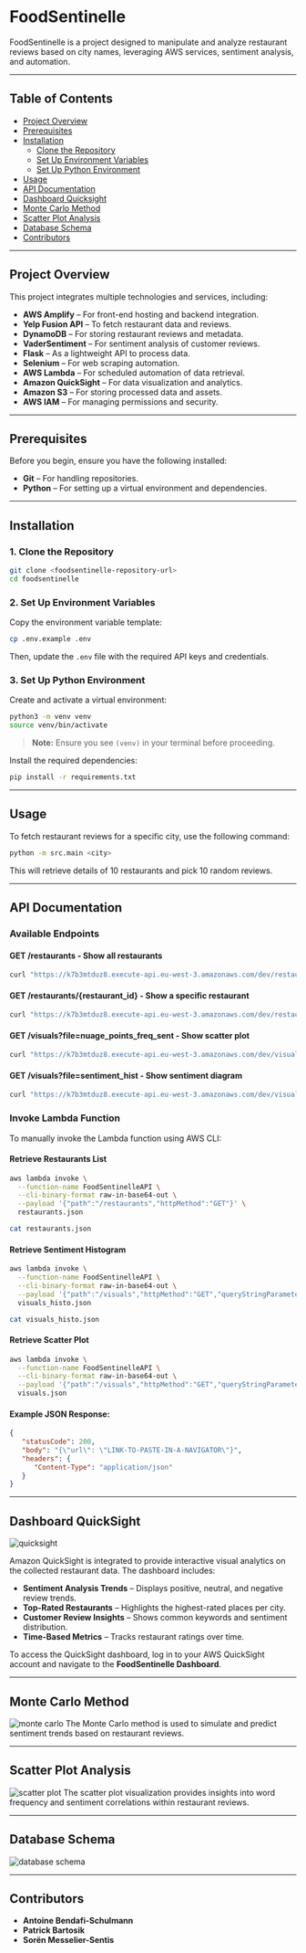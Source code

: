# FoodSentinelle

FoodSentinelle is a project designed to manipulate and analyze restaurant reviews based on city names, leveraging AWS services, sentiment analysis, and automation.

---

## **Table of Contents**

- [Project Overview](#project-overview)
- [Prerequisites](#prerequisites)
- [Installation](#installation)
  - [Clone the Repository](#1-clone-the-repository)
  - [Set Up Environment Variables](#2-set-up-environment-variables)
  - [Set Up Python Environment](#3-set-up-python-environment)
- [Usage](#usage)
- [API Documentation](#api-documentation)
- [Dashboard Quicksight](#dashboard-quicksight)
- [Monte Carlo Method](#monte-carlo-method)
- [Scatter Plot Analysis](#scatter-plot-analysis)
- [Database Schema](#)
- [Contributors](#contributors)

---

## **Project Overview**

This project integrates multiple technologies and services, including:

- **AWS Amplify** – For front-end hosting and backend integration.
- **Yelp Fusion API** – To fetch restaurant data and reviews.
- **DynamoDB** – For storing restaurant reviews and metadata.
- **VaderSentiment** – For sentiment analysis of customer reviews.
- **Flask** – As a lightweight API to process data.
- **Selenium** – For web scraping automation.
- **AWS Lambda** – For scheduled automation of data retrieval.
- **Amazon QuickSight** – For data visualization and analytics.
- **Amazon S3** – For storing processed data and assets.
- **AWS IAM** – For managing permissions and security.

---

## **Prerequisites**

Before you begin, ensure you have the following installed:

- **Git** – For handling repositories.
- **Python** – For setting up a virtual environment and dependencies.

---

## **Installation**

### 1. **Clone the Repository**

```bash
git clone <foodsentinelle-repository-url>
cd foodsentinelle
```

### 2. **Set Up Environment Variables**

Copy the environment variable template:

```bash
cp .env.example .env
```

Then, update the `.env` file with the required API keys and credentials.

### 3. **Set Up Python Environment**

Create and activate a virtual environment:

```bash
python3 -m venv venv
source venv/bin/activate
```

> **Note:** Ensure you see `(venv)` in your terminal before proceeding.

Install the required dependencies:

```bash
pip install -r requirements.txt
```

---

## **Usage**

To fetch restaurant reviews for a specific city, use the following command:

```bash
python -m src.main <city>
```

This will retrieve details of 10 restaurants and pick 10 random reviews.

---

## **API Documentation**

### **Available Endpoints**

#### **GET /restaurants** - Show all restaurants
```bash
curl "https://k7b3mtduz8.execute-api.eu-west-3.amazonaws.com/dev/restaurants"
```

#### **GET /restaurants/{restaurant_id}** - Show a specific restaurant
```bash
curl "https://k7b3mtduz8.execute-api.eu-west-3.amazonaws.com/dev/restaurants/T6krutcCsZ317NS_EGbUZQ"
```

#### **GET /visuals?file=nuage_points_freq_sent** - Show scatter plot
```bash
curl "https://k7b3mtduz8.execute-api.eu-west-3.amazonaws.com/dev/visuals?file=nuage_points_freq_sent_7338a016-3ef1-4c54-a582-afd1df9ef522.svg"
```

#### **GET /visuals?file=sentiment_hist** - Show sentiment diagram
```bash
curl "https://k7b3mtduz8.execute-api.eu-west-3.amazonaws.com/dev/visuals?file=sentiment_hist_3f44c0ff-669e-4c24-9b55-062d7951a5aa.svg"
```

### **Invoke Lambda Function**
To manually invoke the Lambda function using AWS CLI:

#### **Retrieve Restaurants List**
```bash
aws lambda invoke \
  --function-name FoodSentinelleAPI \
  --cli-binary-format raw-in-base64-out \
  --payload '{"path":"/restaurants","httpMethod":"GET"}' \
  restaurants.json

cat restaurants.json
```

#### **Retrieve Sentiment Histogram**
```bash
aws lambda invoke \
  --function-name FoodSentinelleAPI \
  --cli-binary-format raw-in-base64-out \
  --payload '{"path":"/visuals","httpMethod":"GET","queryStringParameters":{"file":"sentiment_hist"}}' \
  visuals_histo.json

cat visuals_histo.json
```

#### **Retrieve Scatter Plot**
```bash
aws lambda invoke \
  --function-name FoodSentinelleAPI \
  --cli-binary-format raw-in-base64-out \
  --payload '{"path":"/visuals","httpMethod":"GET","queryStringParameters":{"file":"nuage_points_freq_sent"}}' \
  visuals.json
```

#### **Example JSON Response:**
```json
{
   "statusCode": 200, 
   "body": "{\"url\": \"LINK-TO-PASTE-IN-A-NAVIGATOR\"}", 
   "headers": {
      "Content-Type": "application/json"
   }
}
```

---

## **Dashboard QuickSight**

![quicksight](./docs/dashboard_quicksight.png)

Amazon QuickSight is integrated to provide interactive visual analytics on the collected restaurant data. The dashboard includes:

- **Sentiment Analysis Trends** – Displays positive, neutral, and negative review trends.
- **Top-Rated Restaurants** – Highlights the highest-rated places per city.
- **Customer Review Insights** – Shows common keywords and sentiment distribution.
- **Time-Based Metrics** – Tracks restaurant ratings over time.

To access the QuickSight dashboard, log in to your AWS QuickSight account and navigate to the **FoodSentinelle Dashboard**.

---

## **Monte Carlo Method**

![monte carlo](./docs/monte_carlo_method.png)
The Monte Carlo method is used to simulate and predict sentiment trends based on restaurant reviews.

---

## **Scatter Plot Analysis**

![scatter plot](./docs/words_frequency.png)
The scatter plot visualization provides insights into word frequency and sentiment correlations within restaurant reviews.

---

## **Database Schema**

![database schema](./docs/database.png)

---

## **Contributors**

- **Antoine Bendafi-Schulmann**
- **Patrick Bartosik**
- **Sorën Messelier-Sentis**

